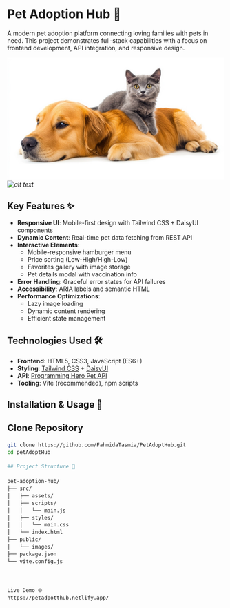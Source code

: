 
# Pet Adoption Hub 🐾

A modern pet adoption platform connecting loving families with pets in need. This project demonstrates full-stack capabilities with a focus on frontend development, API integration, and responsive design.

![Project Preview](images/pet.webp) *![alt text](image.png)*

## Key Features ✨

- **Responsive UI**: Mobile-first design with Tailwind CSS + DaisyUI components
- **Dynamic Content**: Real-time pet data fetching from REST API
- **Interactive Elements**:
  - Mobile-responsive hamburger menu
  - Price sorting (Low-High/High-Low)
  - Favorites gallery with image storage
  - Pet details modal with vaccination info
- **Error Handling**: Graceful error states for API failures
- **Accessibility**: ARIA labels and semantic HTML
- **Performance Optimizations**:
  - Lazy image loading
  - Dynamic content rendering
  - Efficient state management

## Technologies Used 🛠️

- **Frontend**: HTML5, CSS3, JavaScript (ES6+)
- **Styling**: [Tailwind CSS](https://tailwindcss.com/) + [DaisyUI](https://daisyui.com/)
- **API**: [Programming Hero Pet API](https://openapi.programming-hero.com/api/peddy)
- **Tooling**: Vite (recommended), npm scripts

## Installation & Usage 🚀

## **Clone Repository**
```bash
git clone https://github.com/FahmidaTasmia/PetAdoptHub.git
cd petAdoptHub

## Project Structure 📂

pet-adoption-hub/
├── src/
│   ├── assets/
│   ├── scripts/
│   │   └── main.js
│   ├── styles/
│   │   └── main.css
│   └── index.html
├── public/
│   └── images/
├── package.json
└── vite.config.js



Live Demo 🌐
https://petadpotthub.netlify.app/
